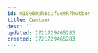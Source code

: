 ```yaml
---
id: m18e60ph6c1fvemk7kwtbon
title: Centaur
desc: ''
updated: 1721729465283
created: 1721729465283
---
```


